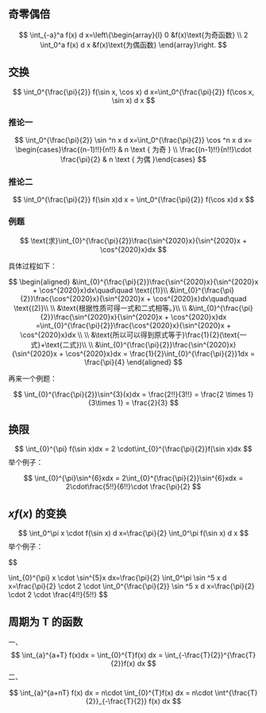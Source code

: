## 奇零偶倍
$$
\int_{-a}^a f(x) d x=\left\{\begin{array}{l}
0  &f(x)\text{为奇函数} \\ 
2 \int_0^a f(x) d x &f(x)\text{为偶函数}
\end{array}\right.
$$
## 交换
$$
\int_0^{\frac{\pi}{2}} f(\sin x, \cos x) d x=\int_0^{\frac{\pi}{2}} f(\cos x, \sin x) d x
$$
### 推论一

$$
\int_0^{\frac{\pi}{2}} \sin ^n x d x=\int_0^{\frac{\pi}{2}} \cos ^n x d x= \begin{cases}\frac{(n-1)!!}{n!!} & n \text { 为奇 } \\ \frac{(n-1)!!}{n!!}\cdot \frac{\pi}{2} & n \text { 为偶 }\end{cases}
$$
### 推论二

$$
\int_0^{\frac{\pi}{2}} f(\sin x)d x = \int_0^{\frac{\pi}{2}} f(\cos x)d x
$$
### 例题

$$
\text{求}\int_{0}^{\frac{\pi}{2}}\frac{\sin^{2020}x}{\sin^{2020}x + \cos^{2020}x}dx
$$

具体过程如下：

$$
\begin{aligned}
&\int_{0}^{\frac{\pi}{2}}\frac{\sin^{2020}x}{\sin^{2020}x + \cos^{2020}x}dx\quad\quad \text{(1)}\\
&\int_{0}^{\frac{\pi}{2}}\frac{\cos^{2020}x}{\sin^{2020}x + \cos^{2020}x}dx\quad\quad \text{(2)}\\ \\
&\text{根据性质可得一式和二式相等。}\\ \\ 
&\int_{0}^{\frac{\pi}{2}}\frac{\sin^{2020}x}{\sin^{2020}x + \cos^{2020}x}dx =\int_{0}^{\frac{\pi}{2}}\frac{\cos^{2020}x}{\sin^{2020}x + \cos^{2020}x}dx \\
\\
&\text{所以可以得到原式等于}\frac{1}{2}(\text{一式}+\text{二式})\\
\\
&\int_{0}^{\frac{\pi}{2}}\frac{\sin^{2020}x}{\sin^{2020}x + \cos^{2020}x}dx = \frac{1}{2}\int_{0}^{\frac{\pi}{2}}1dx = \frac{\pi}{4}
\end{aligned}
$$

再来一个例题：

$$
\int_{0}^{\frac{\pi}{2}}\sin^{3}(x)dx = \frac{2!!}{3!!} = \frac{2 \times 1}{3\times 1} = \frac{2}{3}
$$
## 换限

$$
\int_{0}^{\pi} f(\sin x)dx = 2 \cdot\int_{0}^{\frac{\pi}{2}}f(\sin x)dx
$$
举个例子：

$$
\int_{0}^{\pi}\sin^{6}xdx = 2\int_{0}^{\frac{\pi}{2}}\sin^{6}xdx = 2\cdot\frac{5!!}{6!!}\cdot \frac{\pi}{2}
$$
## $xf(x)$ 的变换

$$
\int_0^\pi x \cdot f(\sin x) d x=\frac{\pi}{2} \int_0^\pi f(\sin x) d x
$$
举个例子：

$$

\int_{0}^{\pi} x \cdot \sin^{5}x dx=\frac{\pi}{2} \int_0^\pi \sin ^5 x d x=\frac{\pi}{2} \cdot 2 \cdot \int_0^{\frac{\pi}{2}} \sin ^5 x d x=\frac{\pi}{2} \cdot 2 \cdot \frac{4!!}{5!!}
$$

## 周期为 T 的函数

一、
$$
\int_{a}^{a+T} f(x)dx = \int_{0}^{T}f(x) dx  = \int_{-\frac{T}{2}}^{\frac{T}{2}}f(x) dx
$$
二、

$$
\int_{a}^{a+nT} f(x) dx = n\cdot \int_{0}^{T}f(x) dx = n\cdot \int^{\frac{T}{2}}_{-\frac{T}{2}} f(x) dx 
$$
